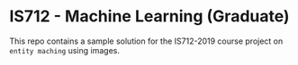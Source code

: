 # IS712 - Machine Learning (Graduate)

This repo contains a sample solution for the IS712-2019 course project on `entity maching` using images.
